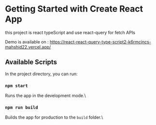 # Getting Started with Create React App

this project is react typeScript and use react-query for fetch APIs

Demo is available on : https://react-react-query-type-script2-k6rmcjncs-mahshid22.vercel.app/
## Available Scripts
In the project directory, you can run:

### `npm start`

Runs the app in the development mode.\

### `npm run build`

Builds the app for production to the `build` folder.\


